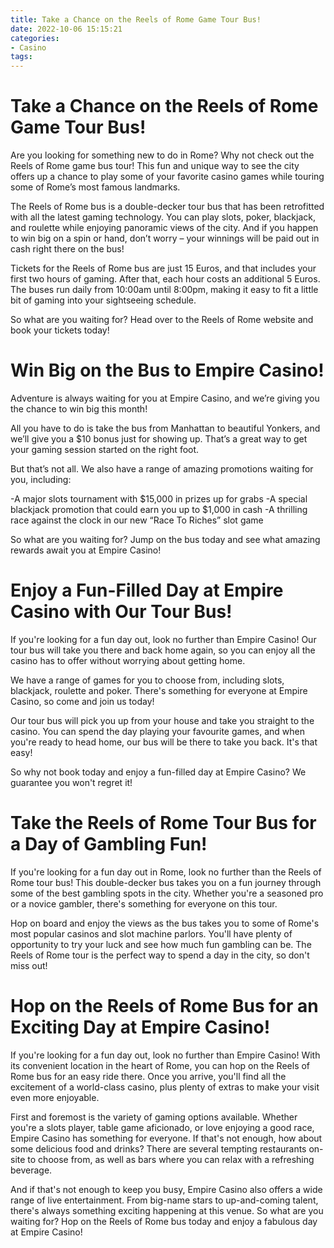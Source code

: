 ```yaml
---
title: Take a Chance on the Reels of Rome Game Tour Bus!
date: 2022-10-06 15:15:21
categories:
- Casino
tags:
---
```



#  Take a Chance on the Reels of Rome Game Tour Bus!

Are you looking for something new to do in Rome? Why not check out the Reels of Rome game bus tour! This fun and unique way to see the city offers up a chance to play some of your favorite casino games while touring some of Rome’s most famous landmarks.

The Reels of Rome bus is a double-decker tour bus that has been retrofitted with all the latest gaming technology. You can play slots, poker, blackjack, and roulette while enjoying panoramic views of the city. And if you happen to win big on a spin or hand, don’t worry – your winnings will be paid out in cash right there on the bus!

Tickets for the Reels of Rome bus are just 15 Euros, and that includes your first two hours of gaming. After that, each hour costs an additional 5 Euros. The buses run daily from 10:00am until 8:00pm, making it easy to fit a little bit of gaming into your sightseeing schedule.

So what are you waiting for? Head over to the Reels of Rome website and book your tickets today!

#  Win Big on the Bus to Empire Casino!

Adventure is always waiting for you at Empire Casino, and we’re giving you the chance to win big this month!

All you have to do is take the bus from Manhattan to beautiful Yonkers, and we’ll give you a $10 bonus just for showing up. That’s a great way to get your gaming session started on the right foot.

But that’s not all. We also have a range of amazing promotions waiting for you, including:

-A major slots tournament with $15,000 in prizes up for grabs
-A special blackjack promotion that could earn you up to $1,000 in cash
-A thrilling race against the clock in our new “Race To Riches” slot game

So what are you waiting for? Jump on the bus today and see what amazing rewards await you at Empire Casino!

#  Enjoy a Fun-Filled Day at Empire Casino with Our Tour Bus!

If you're looking for a fun day out, look no further than Empire Casino! Our tour bus will take you there and back home again, so you can enjoy all the casino has to offer without worrying about getting home.

We have a range of games for you to choose from, including slots, blackjack, roulette and poker. There's something for everyone at Empire Casino, so come and join us today!

Our tour bus will pick you up from your house and take you straight to the casino. You can spend the day playing your favourite games, and when you're ready to head home, our bus will be there to take you back. It's that easy!

So why not book today and enjoy a fun-filled day at Empire Casino? We guarantee you won't regret it!

#  Take the Reels of Rome Tour Bus for a Day of Gambling Fun!

If you're looking for a fun day out in Rome, look no further than the Reels of Rome tour bus! This double-decker bus takes you on a fun journey through some of the best gambling spots in the city. Whether you're a seasoned pro or a novice gambler, there's something for everyone on this tour.

Hop on board and enjoy the views as the bus takes you to some of Rome's most popular casinos and slot machine parlors. You'll have plenty of opportunity to try your luck and see how much fun gambling can be. The Reels of Rome tour is the perfect way to spend a day in the city, so don't miss out!

#  Hop on the Reels of Rome Bus for an Exciting Day at Empire Casino!

If you're looking for a fun day out, look no further than Empire Casino! With its convenient location in the heart of Rome, you can hop on the Reels of Rome bus for an easy ride there. Once you arrive, you'll find all the excitement of a world-class casino, plus plenty of extras to make your visit even more enjoyable.

First and foremost is the variety of gaming options available. Whether you're a slots player, table game aficionado, or love enjoying a good race, Empire Casino has something for everyone. If that's not enough, how about some delicious food and drinks? There are several tempting restaurants on-site to choose from, as well as bars where you can relax with a refreshing beverage.

And if that's not enough to keep you busy, Empire Casino also offers a wide range of live entertainment. From big-name stars to up-and-coming talent, there's always something exciting happening at this venue. So what are you waiting for? Hop on the Reels of Rome bus today and enjoy a fabulous day at Empire Casino!